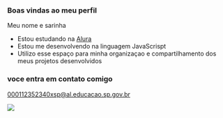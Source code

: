 ### Boas vindas ao meu perfil

Meu nome e sarinha 

- Estou estudando na [Alura](https://www.alura.com.br)
- Estou me desenvolvendo na linguagem JavaScrispt
- Utilizo esse espaço para minha organizaçao e compartilhamento dos meus projetos desenvolvidos

 ### voce entra em contato comigo

 000112352340xsp@al.educacao.sp.gov.br



![](https://media1.tenor.com/m/iQLH9O6qDw4AAAAC/peach-and-goma.gif)
